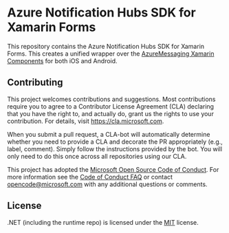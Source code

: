 # Azure Notification Hubs SDK for Xamarin Forms

This repository contains the Azure Notification Hubs SDK for Xamarin Forms.  This creates a unified wrapper over the [AzureMessaging Xamarin Components](https://github.com/xamarin/XamarinComponents/tree/master/XPlat/AzureMessaging) for both iOS and Android. 

## Contributing

This project welcomes contributions and suggestions. Most contributions require you to
agree to a Contributor License Agreement (CLA) declaring that you have the right to,
and actually do, grant us the rights to use your contribution. For details, visit
https://cla.microsoft.com.

When you submit a pull request, a CLA-bot will automatically determine whether you need
to provide a CLA and decorate the PR appropriately (e.g., label, comment). Simply follow the
instructions provided by the bot. You will only need to do this once across all repositories using our CLA.

This project has adopted the [Microsoft Open Source Code of Conduct](https://opensource.microsoft.com/codeofconduct/).
For more information see the [Code of Conduct FAQ](https://opensource.microsoft.com/codeofconduct/faq/)
or contact [opencode@microsoft.com](mailto:opencode@microsoft.com) with any additional questions or comments.

## License

.NET (including the runtime repo) is licensed under the [MIT](LICENSE) license.